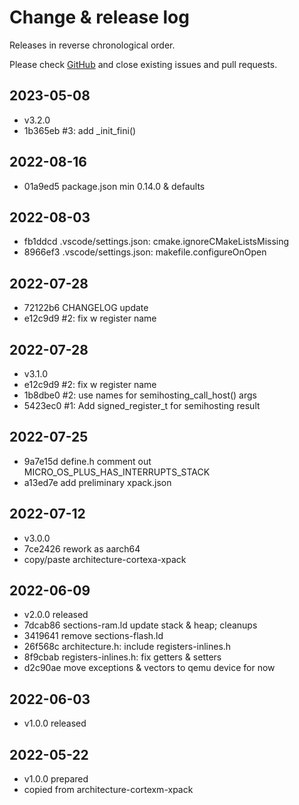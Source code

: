 # Change & release log

Releases in reverse chronological order.

Please check
[GitHub](https://github.com/micro-os-plus/architecture-aarch64-xpack/issues/)
and close existing issues and pull requests.

## 2023-05-08

* v3.2.0
* 1b365eb #3: add _init_fini()

## 2022-08-16

* 01a9ed5 package.json min 0.14.0 & defaults

## 2022-08-03

* fb1ddcd .vscode/settings.json: cmake.ignoreCMakeListsMissing
* 8966ef3 .vscode/settings.json: makefile.configureOnOpen

## 2022-07-28

* 72122b6 CHANGELOG update
* e12c9d9 #2: fix w register name

## 2022-07-28

* v3.1.0
* e12c9d9 #2: fix w register name
* 1b8dbe0 #2: use names for semihosting_call_host() args
* 5423ec0 #1: Add signed_register_t for semihosting result

## 2022-07-25

* 9a7e15d define.h comment out MICRO_OS_PLUS_HAS_INTERRUPTS_STACK
* a13ed7e add preliminary xpack.json

## 2022-07-12

* v3.0.0
* 7ce2426 rework as aarch64
* copy/paste architecture-cortexa-xpack

## 2022-06-09

* v2.0.0 released
* 7dcab86 sections-ram.ld update stack & heap; cleanups
* 3419641 remove sections-flash.ld
* 26f568c architecture.h: include registers-inlines.h
* 8f9cbab registers-inlines.h: fix getters & setters
* d2c90ae move exceptions & vectors to qemu device for now

## 2022-06-03

* v1.0.0 released

## 2022-05-22

* v1.0.0 prepared
* copied from architecture-cortexm-xpack

